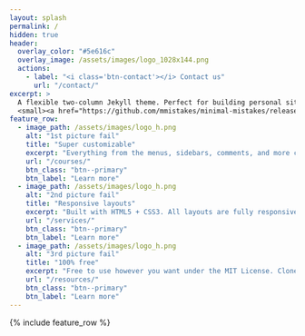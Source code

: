 ```yaml
---
layout: splash
permalink: /
hidden: true
header:
  overlay_color: "#5e616c"
  overlay_image: /assets/images/‎logo_1028x144.png
  actions:
    - label: "<i class='btn-contact'></i> Contact us"
      url: "/contact/"
excerpt: >
  A flexible two-column Jekyll theme. Perfect for building personal sites, blogs, and portfolios.<br />
  <small><a href="https://github.com/mmistakes/minimal-mistakes/releases/tag/4.24.0">Latest release v4.24.0</a></small>
feature_row:
  - image_path: /assets/images/logo_h.png
    alt: "1st picture fail"
    title: "Super customizable"
    excerpt: "Everything from the menus, sidebars, comments, and more can be configured or set with YAML Front Matter."
    url: "/courses/"
    btn_class: "btn--primary"
    btn_label: "Learn more"
  - image_path: /assets/images/logo_h.png
    alt: "2nd picture fail"
    title: "Responsive layouts"
    excerpt: "Built with HTML5 + CSS3. All layouts are fully responsive with helpers to augment your content."
    url: "/services/"
    btn_class: "btn--primary"
    btn_label: "Learn more"
  - image_path: /assets/images/logo_h.png
    alt: "3rd picture fail"
    title: "100% free"
    excerpt: "Free to use however you want under the MIT License. Clone it, fork it, customize it... whatever!"
    url: "/resources/"
    btn_class: "btn--primary"
    btn_label: "Learn more"      
---
```


{% include feature_row %}
